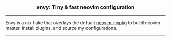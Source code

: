 <div align="center">

### envy: Tiny & fast neovim configuration
</div>

---

Envy is a nix flake that overlays the defualt 
[neovim nixpkg](https://github.com/NixOS/nixpkgs/blob/master/pkgs/applications/editors/neovim/default.nix)
to build neovim master, install plugins, and source my configurations.

---
